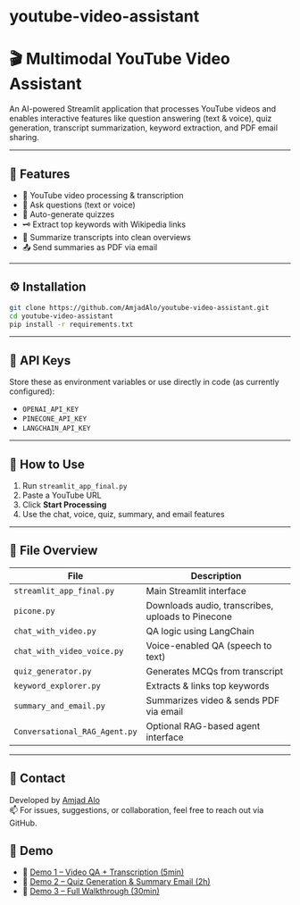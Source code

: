 # youtube-video-assistant

# 🎬 Multimodal YouTube Video Assistant

An AI-powered Streamlit application that processes YouTube videos and enables interactive features like question answering (text & voice), quiz generation, transcript summarization, keyword extraction, and PDF email sharing.

---

## 🚀 Features

- 🔗 YouTube video processing & transcription
- 🤖 Ask questions (text or voice)
- 🧠 Auto-generate quizzes
- 🗝 Extract top keywords with Wikipedia links
- 📝 Summarize transcripts into clean overviews
- 📤 Send summaries as PDF via email

---

## ⚙️ Installation

```bash
git clone https://github.com/AmjadAlo/youtube-video-assistant.git
cd youtube-video-assistant
pip install -r requirements.txt
```

---

## 🔐 API Keys

Store these as environment variables or use directly in code (as currently configured):
- `OPENAI_API_KEY`
- `PINECONE_API_KEY`
- `LANGCHAIN_API_KEY`

---

## 🧭 How to Use

1. Run `streamlit_app_final.py`
2. Paste a YouTube URL
3. Click **Start Processing**
4. Use the chat, voice, quiz, summary, and email features

---

## 📁 File Overview

| File                        | Description                                      |
|-----------------------------|--------------------------------------------------|
| `streamlit_app_final.py`   | Main Streamlit interface                        |
| `picone.py`                | Downloads audio, transcribes, uploads to Pinecone |
| `chat_with_video.py`       | QA logic using LangChain                        |
| `chat_with_video_voice.py` | Voice-enabled QA (speech to text)               |
| `quiz_generator.py`        | Generates MCQs from transcript                  |
| `keyword_explorer.py`      | Extracts & links top keywords                   |
| `summary_and_email.py`     | Summarizes video & sends PDF via email          |
| `Conversational_RAG_Agent.py` | Optional RAG-based agent interface            |

---

## 👤 Contact

Developed by [Amjad Alo](https://github.com/AmjadAlo)  
📫 For issues, suggestions, or collaboration, feel free to reach out via GitHub.

## 🎥 Demo

- 📌 [Demo 1 – Video QA + Transcription (5min)](https://drive.google.com/file/d/1xZZkoffVqn7h5GwBOcc-eQ7Q0igb-qaR/view?usp=drive_link)
- 📌 [Demo 2 – Quiz Generation & Summary Email (2h)](https://drive.google.com/file/d/1u_V05TL0HGi1f1H7-D4ypmqgVB_iPZUP/view?usp=drive_link)
- 📌 [Demo 3 – Full Walkthrough (30min)](https://drive.google.com/file/d/1zd2WUwRYWawYvYEvd6eSS2KU8nzBa1EO/view?usp=drive_link)
